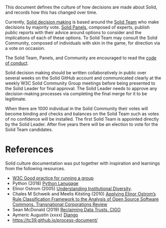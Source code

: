 This document defines the culture of how decisions are made about Solid, and records how this has changed over time. 

Currently, [Solid decision making](https://github.com/solid/culture/blob/master/decision-making.md) is based around the [Solid Team](https://github.com/solid/culture/blob/master/solid-team.md) who make decisions by majority vote. [Solid Panels](https://github.com/solid/culture/blob/master/solid-panels.md), composed of experts, publish public reports with their advice around options to consider and the implications of each of these options. To Solid Team may consult the Solid Community, composed of individuals with skin in the game, for direction via a vote on occasion.

The Solid Team, Panels, and Community are encouraged to read the [code of conduct](https://github.com/solid/culture/pull/5). 

Solid decision making should be written collaboratively in public over several weeks on the Solid GitHub account and communicated clearly at the weekly W3C Solid Community Group meetings before being presented to the Solid Leader for final approval. The Solid Leader needs to approve any decision-making processes via completing the final merge for it to be legitimate.

When there are 1000 individual in the Solid Community their votes will become binding and checks and balances on the Solid Team such as votes of no confidence will be installed. The first Solid Team is appointed directly by the Solid Leader. After five years there will be an election to vote for the Solid Team candidates.

# References

Solid culture documentation was put together with inspiration and learnings from the following resources.

* [W3C Good practice for running a group](https://www.w3.org/community/about/good-practice-for-running-a-group/)
* Python (2018) [Python Lanugage](https://www.python.org/dev/peps/pep-0013/)
* Elinor Ostrom (2005) [Understanding Institutional Diversity](https://www.wtf.tw/ref/ostrom_2005.pdf).
* Chales M Schweik and Meelis Kitsting (2010) [Applying Elinor Ostrom’s Rule Classification Framework to the Analysis of Open Source Software Commons. Transnational Corporations Review](http://www.tnc-online.net/pic/2010032809124697.pdf)
* Sean McDonald (2019) [Reclaiming Data Trusts. CIGO](https://www.cigionline.org/articles/reclaiming-data-trusts)
* Aymeric Augustin (xxxx) [Django](https://docs.djangoproject.com/en/dev/internals/organization/)
* https://tc39.github.io/process-document/
